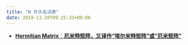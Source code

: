```yaml
---
title: "H 开头名词表"
date: 2019-11-20T09:25:33+09:00
---
```


- [**Hermitian Matrix**：**厄米特矩阵，又译作“埃尔米特矩阵”或“厄米矩阵”**](hermitian_matrix)
